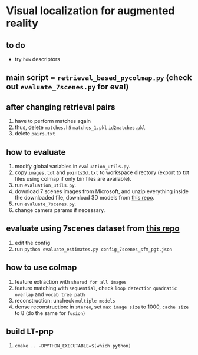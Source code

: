 # Visual localization for augmented reality

## to do
- try `how` descriptors

## main script = `retrieval_based_pycolmap.py` (check out `evaluate_7scenes.py` for eval)

## after changing retrieval pairs
1. have to perform matches again
2. thus, delete `matches.h5` `matches_1.pkl` `id2matches.pkl`
3. delete `pairs.txt`

## how to evaluate
1. modify global variables in `evaluation_utils.py`.
2. copy `images.txt` and `points3d.txt` to workspace directory (export to txt files using colmap if only bin files are available).
3. run `evaluation_utils.py`.
4. download 7 scenes images from Microsoft, and unzip everything inside the downloaded file, download 3D models from [this repo](https://github.com/tsattler/visloc_pseudo_gt_limitations).
5. run `evaluate_7scenes.py`.
6. change camera params if necessary.

## evaluate using 7scenes dataset from [this repo](https://github.com/tsattler/visloc_pseudo_gt_limitations)
1. edit the config
2. run `python evaluate_estimates.py config_7scenes_sfm_pgt.json`

## how to use colmap
1. feature extraction with `shared for all images`
2. feature matching with `sequential`, check `loop detection` `quadratic overlap` and `vocab tree path`
3. reconstruction: uncheck `multiple models`
4. dense reconstruction: in `stereo`, set `max image size` to 1000, `cache size` to 8 (do the same for `fusion`)
   
## build LT-pnp
1. `cmake .. -DPYTHON_EXECUTABLE=$(which python)`